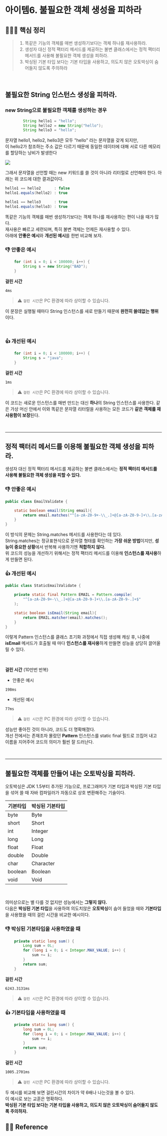 # 아이템6. 불필요한 객체 생성을 피하라

## 🙆🏻‍♀️ 핵심 정리
> 1. 똑같은 기능의 객체를 매번 생성하기보다는 객체 하나를 재사용하라.
> 2. 생성자 대신 정적 팩터리 메서드를 제공하는 불변 클래스에서는 정적 팩터리 메서드를 사용해 불필요한 객체 생성을 피하라.
> 3. 박싱된 기본 타입 보다는 기본 타입을 사용하고, 의도치 않은 오토박싱이 숨어들지 않도록 주의하라
  
<br>

## 불필요한 String 인스턴스 생성을 피하라.

### new String으로 불필요한 객체를 생성하는 경우
~~~java
        String hello1 = "hello";
        String hello2 = new String("hello");
        String hello3 = "hello";
~~~

문자열 hello1, hello2, hello3은 모두 "hello" 라는 문자열을 갖게 되지만,  
이 hello2가 참조하는 주소 값은 다르기 때문에 동일한 데이터에 대해 서로 다른 메모리를 할당하는 낭비가 발생한다

![](/contents/imgs/item_6_StringPool.png)

그래서 문자열을 선언할 때는 new 키워드를 쓸 것이 아니라 리터럴로 선언해야 한다.
아래는 위 코드에 대한 결과값이다.

~~~java
hello1 == hello2      : false
hello1.equals(hello2) : true

hello1 == hello3      : true
hello1.equals(hello3) : true
~~~

똑같은 기능의 객체를 매번 생성하기보다는 객체 하나를 재사용하는 편이 나을 때가 많다.  
재사용은 빠르고 세련되며, 특히 불변 객체는 언제든 재사용할 수 있다.  
아래에 **안좋은 예시**와 **개선된 예시**를 한번 비교해 보자.

### 👎 안좋은 예시
~~~java
    for (int i = 0; i < 100000; i++) {
        String s = new String("BAD");
    }
~~~

**걸린 시간**

~~~
4ms
~~~

> ⚠️ `걸린 시간`은 PC 환경에 따라 상이할 수 있습니다.


이 문장은 실행될 때마다 String 인스턴스를 새로 만들기 때문에 **완전히 쓸데없는 행위**이다.

<br>

### 👍 개선된 예시
~~~java
    for (int i = 0; i < 100000; i++) {
        String s = "java";
    }
~~~

**걸린 시간**

~~~
1ms
~~~

> ⚠️ `걸린 시간`은 PC 환경에 따라 상이할 수 있습니다.

이 코드는 새로운 인스턴스를 매번 만드는 대신 **하나**의 String 인스턴스를 사용한다.
같은 가상 머신 안에서 이와 똑같은 문자열 리터럴을 사용하는 모든 코드가 **같은 객체를 재사용함이 보장**된다.

<br>

---

## 정적 팩터리 메서드를 이용해 불필요한 객체 생성을 피하라.

생성자 대신 정적 팩터리 메서드를 제공하는 불변 클래스에서는 **정적 팩터리 메서드를 사용해 불필요한 객체 생성을 피할 수 있다.**  


### 👎 안좋은 예시
~~~java
public class EmailValidate {

    static boolean email(String email){
        return email.matches("^[a-zA-Z0-9+-\\_.]+@[a-zA-Z0-9-]+\\.[a-zA-Z0-9-.]+$");
    }
}
~~~

이 방식의 문제는 String.matches 메서드를 사용한다는 데 있다.  
String.matches는 정규표현식으로 문자열 형태를 확인하는 **가장 쉬운 방법**이지만,
**성능이 중요한 상황**에서 반복해 사용하기엔 **적합하지 않다.**  
위 코드의 성능을 개선하기 위해서는 정적 팩터리 메서드를 이용해 **인스턴스를 재사용**하게 만들면 된다.


### 👍 개선된 예시

~~~java
public class StaticEmailValidate {

    private static final Pattern EMAIL = Pattern.compile(
        "^[a-zA-Z0-9+-\\_.]+@[a-zA-Z0-9-]+\\.[a-zA-Z0-9-.]+$"
    );

    static boolean isEmail(String email){
        return EMAIL.matcher(email).matches();
    }
}
~~~

이렇게 Pattern 인스턴스를 클래스 초기화 과정에서 직접 생성해 캐싱 후, 나중에 **isEmail** 메서드가 호출될 때 마다 **인스턴스를 재사용**하게 만들면 성능을 상당히 끌어올릴 수 있다.

<br>

**걸린 시간** (10만번 반복)
-  안좋은 예시
~~~
198ms
~~~

- 개선된 예시
~~~
77ms
~~~

> ⚠️ `걸린 시간`은 PC 환경에 따라 상이할 수 있습니다.

성능만 좋아진 것이 아니라, 코드도 더 명확해졌다.  
개선 전에서는 존재조차 몰랐던 **Pattern** 인스턴스를 static final 필드로 끄집어 내고 이름을 지어주어 코드의 의미가 훨씬 잘 드러난다.

<br>

---

## 불필요한 객체를 만들어 내는 오토박싱을 피하라.

오토박싱은 JDK 1.5부터 추가된 기능으로, 프로그래머가 기본 타입과 박싱된 기본 타입을 섞어 쓸 때 자바 컴파일러가 자동으로 상호 변환해주는 기술이다.

|기본타입|박싱된 기본타입|
|---|---|
|byte|Byte|
|short|Short|
|int|Integer|
|long|Long|
|float|Float|
|double|Double|
|char|Character|
|boolean|Boolean|
|void|Void|

<br>

의미상으로는 별 다를 것 없지만 성능에서는 **그렇지 않다.**  
다음은 **박싱된 기본 타입**을 사용하여 의도치않은 **오토박싱**이 숨어 들었을 때와 **기본타입**을 사용했을 때의 걸린 시간을 비교한 예시이다.

### 👎 박싱된 기본타입을 사용하였을 때
~~~java
    private static long sum() {
        Long sum = 0L;
        for (long i = 0; i < Integer.MAX_VALUE; i++) {
            sum += i;
        }
        return sum;
    }
~~~
**걸린 시간**
~~~
6243.3131ms
~~~

> ⚠️ `걸린 시간`은 PC 환경에 따라 상이할 수 있습니다.
> 
### 👍 기본타입을 사용하였을 때
~~~java
    private static long sum() {
        long sum = 0L;
        for (long i = 0; i < Integer.MAX_VALUE; i++) {
            sum += i;
        }
        return sum;
    }
~~~
**걸린 시간**
~~~
1005.2701ms
~~~

> ⚠️ `걸린 시간`은 PC 환경에 따라 상이할 수 있습니다.


두 예시를 비교해 보면 걸린시간의 차이가 약 6배나 나는것을 볼 수 있다.  
이 예시로 보는 교훈은 명확하다.  
**박싱된 기본 타입 보다는 기본 타입을 사용하고, 의도치 않은 오토박싱이 숨어들지 않도록 주의하자.**


## 👼🏻 Reference

